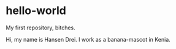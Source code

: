 # hello-world
My first repository, bitches.

Hi, my name is Hansen Drei. I work as a banana-mascot in Kenia.
